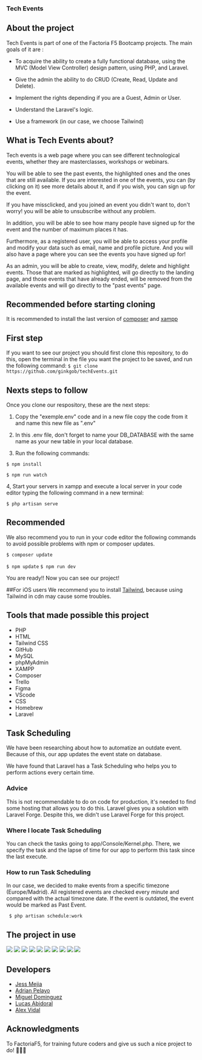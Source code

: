 ### Tech Events

## About the project
Tech Events is part of one of the Factoria F5 Bootcamp projects. The main goals of it are :

- To acquire the ability to create a fully functional database, using the MVC (Model View Controller) design pattern, using PHP, and Laravel. 

- Give the admin the ability to do CRUD (Create, Read, Update and Delete).

- Implement the rights depending if you are a  Guest, Admin or User.

- Understand the Laravel's logic.

- Use a framework (in our case, we choose Tailwind)


## What is Tech Events about?
Tech events is a web page where you can see different technological events, whether they are masterclasses, workshops or webinars.

You will be able to see the past events, the highlighted ones and the ones that are still available. If you are interested in one of the events, you can (by clicking on it) see more details about it, and if you wish, you can sign up for the event.

If you have missclicked, and you joined an event you didn't want to, don't worry! you will be able to unsubscribe without any problem. 

In addition, you will be able to see how many people have signed up for the event and the number of maximum places it has.

Furthermore, as a registered user, you will be able to access your profile and modify your data such as email, name and profile picture. And you will also have a page where you can see the events you have signed up for!

As an admin, you will be able to create, view, modify, delete and highlight events. Those that are marked as highlighted, will go directly to the landing page, and those events that have already ended, will be removed from the available events and will go directly to the "past events" page.



## Recommended before starting cloning

It is recommended to install the last version of  [composer](https://getcomposer.org/) and [xampp](https://www.apachefriends.org/es/index.html)

## First step
If you want to see our project you should first clone this repository, to do this, open the terminal in the file you want the project to be saved, and run the following command:
`$ git clone https://github.com/ginkgob/techEvents.git`


## Nexts steps to follow

Once you clone our respository, these are the next steps:

1. Copy the "exemple.env" code and in a new file copy the code from it and name this new file as ".env"

2. In this .env file, don't forget to name your DB_DATABASE with the same name as your new table in your local database.

3. Run the following commands:

`$ npm install`

`$ npm run watch`

4, Start your servers in xampp and execute a local server in your code editor typing the following command in a new terminal:

`$ php artisan serve`


## Recommended
We also recommend you to run in your code editor the following commands to avoid possible problems with npm or composer updates.

 `$ composer update`
 
 `$ npm update`
`$ npm run dev`

You are ready!! Now you can see our project!

##For iOS users
We recommend you to install [Tailwind](httphttps://tailwindcss.com/docs/guides/laravel:// "Tailwind"), because using Tailwind in cdn may cause some troubles.


## Tools that made possible this project
- PHP
- HTML
- Tailwind CSS
- GitHub
- MySQL
- phpMyAdmin
- XAMPP
- Composer
- Trello
- Figma
- VScode
- CSS
- Homebrew
- Laravel


## Task Scheduling

We have been researching about how to automatize an outdate event. Because of this, our app updates the event state on database.

We have found that Laravel has a Task Scheduling who helps you to perform actions every certain time. 

### Advice

This is not recommendable to do on code for production, it's needed to find some hosting that allows you to do this. Laravel gives you a solution with Laravel Forge. Despite this, we didn't use Laravel Forge for this project.

### Where I locate Task Scheduling

You can check the tasks going to app/Console/Kernel.php. There, we specify the task and the lapse of time for our app to perform this task since the last execute.

### How to run Task Scheduling

In our case, we decided to make events from a specific timezone (Europe/Madrid). All registered events are checked every minute and compared with the actual timezone date. If the event is outdated, the event would be marked as Past Event.

` $ php artisan schedule:work` 


## The project in use

<img src="public/screenshot_readme_02.png"/>
<img src="public/screenshot_readme_03.png"/>
<img src="public/screenshot_readme.png"/>
<img src="public/screenshot_readme_10.png"/>
<img src="public/screenshot_readme_09.png"/>
<img src="public/screenshot_readme_04.png"/>
<img src="public/screenshot_readme_05.png"/>
<img src="public/screenshot_readme_06.png"/>
<img src="public/screenshot_readme_07.png"/>
<img src="public/screenshot_readme_08.png"/>

## Developers
- [Jess Mejia](https://github.com/itsberriver)
- [Adrian Pelayo](https://github.com/bigbae18)
- [Miguel Dominguez](https://github.com/MADROCHA)
- [Lucas Abidoral](https://github.com/Lucasbcn)
- [Alex Vidal](https://github.com/ginkgob)

## Acknowledgments
To FactoriaF5, for training future coders and give us such a nice project to do!  🧡🧡🧡

